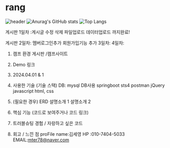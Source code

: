 # rang
![header](https://capsule-render.vercel.app/api?type=venom)
![Anurag's GitHub stats](https://github-readme-stats.vercel.app/api?username=seyoki&show_icons=true&theme=radical)
![Top Langs](https://github-readme-stats.vercel.app/api/top-langs/?username=anuraghazra&layout=compact)

게시판 1일차 :게시글 수정 삭제 파일업로드 데이터업로드 까지완료!

게시판 2일차: 멤버로그인추가 회원가입기능 추가
3일차: 
4일차: 

1. 캠프 환경 게시판 /캠프사이트
2. Demo 링크
3. 2024.04.01 & 1
4. 사용한 기술 (기술 스택)
 DB: mysql DB사용
  springboot sts4
  postman
  jQuery
javascript
html, css


6. (필요한 경우) ERD
설명소개 1
설명소개 2 
               
8. 핵심 기능 (코드로 보여주거나 코드 링크)
  
10. 트러블슈팅 경험 / 자랑하고 싶은 코드
  
12. 회고 / 느낀 점
proFile
name:김세영
HP :010-7404-5033
EMAIL:mter78@naver.com
